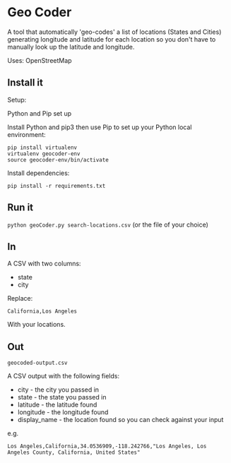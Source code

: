 # Geo Coder


A tool that automatically 'geo-codes' a list of locations (States and Cities) generating longitude and latitude for each location so you don't have to manually look up the latitude and longitude.


Uses: OpenStreetMap

## Install it

Setup:

Python and Pip set up

Install Python and pip3 then use Pip to set up your Python local environment:

```
pip install virtualenv
virtualenv geocoder-env
source geocoder-env/bin/activate
```

Install dependencies:

`pip install -r requirements.txt`

## Run it

`python geoCoder.py search-locations.csv` (or the file of your choice)

## In

A CSV with two columns:

* state
* city

Replace:

`California,Los Angeles`

With your locations.

## Out

`geocoded-output.csv`

A CSV output with the following fields:

* city - the city you passed in
* state	- the state you passed in
* latitude - the latitude found	
* longitude	- the longitude found
* display_name - the location found so you can check against your input

e.g. 

`Los Angeles,California,34.0536909,-118.242766,"Los Angeles, Los Angeles County, California, United States"`
